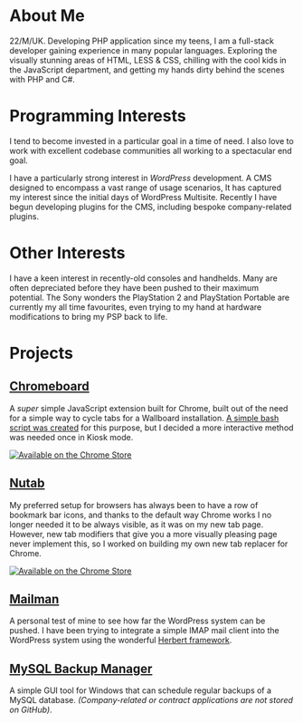 # About Me
22/M/UK. Developing PHP application since my teens, I am a full-stack developer gaining experience in many popular languages. Exploring the visually stunning areas of HTML, LESS & CSS, chilling with the cool kids in the JavaScript department, and getting my hands dirty behind the scenes with PHP and C#. 

# Programming Interests
I tend to become invested in a particular goal in a time of need. I also love to work with excellent codebase communities all working to a spectacular end goal.

I have a particularly strong interest in _WordPress_ development. A CMS designed to encompass a vast range of usage scenarios, It has captured my interest since the initial days of WordPress Multisite. Recently I have begun developing plugins for the CMS, including bespoke company-related plugins.

# Other Interests
I have a keen interest in recently-old consoles and handhelds. Many are often depreciated before they have been pushed to their maximum potential. The Sony wonders the PlayStation 2 and PlayStation Portable are currently my all time favourites, even trying to my hand at hardware modifications to bring my PSP back to life.

# Projects

## [Chromeboard]
A _super_ simple JavaScript extension built for Chrome, built out of the need for a simple way to cycle tabs for a Wallboard installation. [A simple bash script was created](https://gist.github.com/soup-bowl/6f75cd2f8c042344fedf02521bf113ac) for this purpose, but I decided a more interactive method was needed once in Kiosk mode.

[![Available on the Chrome Store][chromestore]][cs-chrbo]

## [Nutab]
My preferred setup for browsers has always been to have a row of bookmark bar icons, and thanks to the default way Chrome works I no longer needed it to be always visible, as it was on my new tab page. However, new tab modifiers that give you a more visually pleasing page never implement this, so I worked on building my own new tab replacer for Chrome.

[![Available on the Chrome Store][chromestore]][cs-nutab]

## [Mailman](https://github.com/soup-bowl/mailman)
A personal test of mine to see how far the WordPress system can be pushed. I have been trying to integrate a simple IMAP mail client into the WordPress system using the wonderful [Herbert framework](https://github.com/getherbert/herbert). 

## [MySQL Backup Manager](https://github.com/soup-bowl/MySQL-Backup-Manager)
A simple GUI tool for Windows that can schedule regular backups of a MySQL database.
_(Company-related or contract applications are not stored on GitHub)_.

[Chromeboard]:https://soup-bowl.github.io/Chromeboard/
[Nutab]:https://soup-bowl.github.io/nutab/
[chromestore]: https://developer.chrome.com/webstore/images/ChromeWebStore_BadgeWBorder_v2_206x58.png (Available on the Chrome Store)
[cs-chrbo]: https://chrome.google.com/webstore/detail/chromeboard/fdnnlgfgjjjfafmdhkfndhnoboajdpom
[cs-nutab]: https://chrome.google.com/webstore/detail/nutab-new-tab-replacer/gakefcipoclekkcillingdakceienkkm
